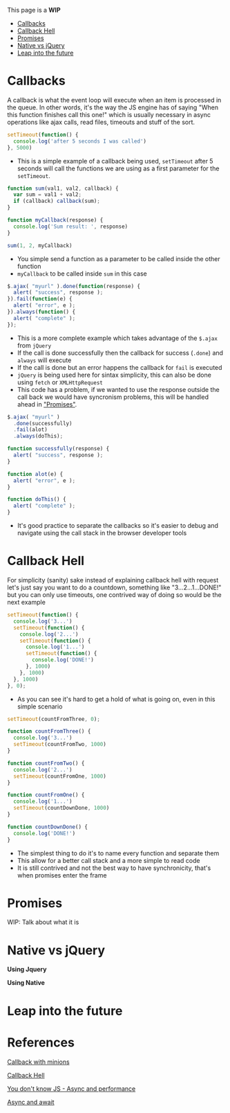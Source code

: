 This page is a **WIP**
 * [Callbacks](callbacks-and-promises#callbacks)
 * [Callback Hell](callbacks-and-promises#callback-hell)
 * [Promises](callbacks-and-promises#promises)
 * [Native vs jQuery](callbacks-and-promises#native-vs-jquery)
 * [Leap into the future](callbacks-and-promises#leap-into-the-future)

# Callbacks

A callback is what the event loop will execute when an item is processed in the queue.
In other words, it's the way the JS engine has of saying "When this function finishes call this one!" which is usually necessary in async operations like ajax calls, read files, timeouts and stuff of the sort.

```javascript
setTimeout(function() {
  console.log('after 5 seconds I was called')
}, 5000)
```

  - This is a simple example of a callback being used, `setTimeout` after 5 seconds will call the functions we are using as a first parameter for the `setTimeout`.

```javascript
function sum(val1, val2, callback) {
  var sum = val1 + val2;
  if (callback) callback(sum);
}

function myCallback(response) {
  console.log('Sum result: ', response)
}

sum(1, 2, myCallback)
```

  - You simple send a function as a parameter to be called inside the other function
  - `myCallback` to be called inside `sum` in this case

```javascript
$.ajax( "myurl" ).done(function(response) {
  alert( "success", response );
}).fail(function(e) {
  alert( "error", e );
}).always(function() {
  alert( "complete" );
});
```

- This is a more complete example which takes advantage of the `$.ajax` from `jQuery`
- If the call is done successfully then the callback for success (`.done`) and `always` will execute
- If the call is done but an error happens the callback for `fail` is executed
- `jQuery` is being used here for sintax simplicity, this can also be done using `fetch` or `XMLHttpRequest`
- This code has a problem, if we wanted to use the response outside the call back we would have syncronism problems, this will be handled ahead in ["Promises"](callbacks-and-promises#promises).

```javascript
$.ajax( "myurl" )
  .done(successfully)
  .fail(alot)
  .always(doThis);

function successfully(response) {
  alert( "success", response );
}

function alot(e) {
  alert( "error", e );
}

function doThis() {
  alert( "complete" );
}
```

- It's good practice to separate the callbacks so it's easier to debug and navigate using the call stack in the browser developer tools

# Callback Hell

For simplicity (sanity) sake instead of explaining callback hell with request let's just say you want to do a countdown, something like "3...2...1...DONE!" but you can only use timeouts, one contrived way of doing so would be the next example

```javascript
setTimeout(function() {
  console.log('3...')
  setTimeout(function() {
    console.log('2...')
    setTimeout(function() {
      console.log('1...')
      setTimeout(function() {
        console.log('DONE!')
      }, 1000)
    }, 1000)
  }, 1000)
}, 0);
```

  - As you can see it's hard to get a hold of what is going on, even in this simple scenario

```javascript
setTimeout(countFromThree, 0);

function countFromThree() {
  console.log('3...')
  setTimeout(countFromTwo, 1000)
}

function countFromTwo() {
  console.log('2...')
  setTimeout(countFromOne, 1000)
}

function countFromOne() {
  console.log('1...')
  setTimeout(countDownDone, 1000)
}

function countDownDone() {
  console.log('DONE!')
}
```

  - The simplest thing to do it's to name every function and separate them
  - This allow for a better call stack and a more simple to read code
  - It is still contrived and not the best way to have synchronicity, that's when promises enter the frame

# Promises

WIP: Talk about what it is

# Native vs jQuery

**Using Jquery**

**Using Native**

# Leap into the future

# References

[Callback with minions](https://medium.freecodecamp.com/javascript-callbacks-explained-using-minions-da272f4d9bcd#.vwuhbz6vz)

[Callback Hell](http://callbackhell.com/)

[You don't know JS - Async and performance](https://github.com/getify/You-Dont-Know-JS/tree/master/async%20%26%20performance)

[Async and await](http://exploringjs.com/es2016-es2017/ch_async-functions.html)
